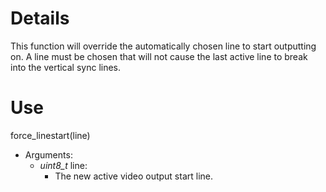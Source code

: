 # Details #

This function will override the automatically chosen line to start outputting on. A line must be chosen that will not cause the last active line to break into the vertical sync lines.

# Use #

force\_linestart(line)
  * Arguments:
    * _uint8\_t_ line:
      * The new active video output start line.